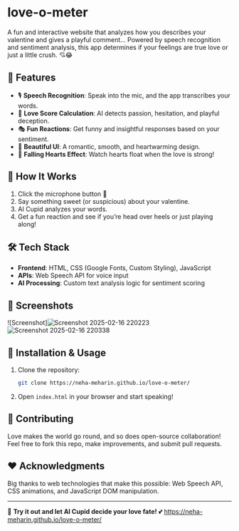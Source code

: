 # love-o-meter


A fun and interactive website that analyzes how you describes your valentine and gives a playful comment... Powered by speech recognition and sentiment analysis, this app determines if your feelings are true love or just a little crush. 💘😂

## 🎯 Features
- 🎙 **Speech Recognition**: Speak into the mic, and the app transcribes your words.
- 💖 **Love Score Calculation**: AI detects passion, hesitation, and playful deception.
- 🎭 **Fun Reactions**: Get funny and insightful responses based on your sentiment.
- 🎨 **Beautiful UI**: A romantic, smooth, and heartwarming design.
- 🎈 **Falling Hearts Effect**: Watch hearts float when the love is strong!

## 🚀 How It Works
1. Click the microphone button 🎤
2. Say something sweet (or suspicious) about your valentine.
3. AI Cupid analyzes your words.
4. Get a fun reaction and see if you’re head over heels or just playing along!

## 🛠 Tech Stack
- **Frontend**: HTML, CSS (Google Fonts, Custom Styling), JavaScript
- **APIs**: Web Speech API for voice input
- **AI Processing**: Custom text analysis logic for sentiment scoring

## 📸 Screenshots
![Screenshot]![Screenshot 2025-02-16 220223](https://github.com/user-attachments/assets/4f0c6392-ef28-4762-9759-36eb78a1bb68)
![Screenshot 2025-02-16 220338](https://github.com/user-attachments/assets/ab0c44da-31ff-4f56-acb2-2c2d1cb38fb3)


## 🔧 Installation & Usage
1. Clone the repository:
   ```sh
   git clone https://neha-meharin.github.io/love-o-meter/
   ```
2. Open `index.html` in your browser and start speaking!

## 🤝 Contributing
Love makes the world go round, and so does open-source collaboration! Feel free to fork this repo, make improvements, and submit pull requests.

## ❤️ Acknowledgments
Big thanks to web technologies that make this possible: Web Speech API, CSS animations, and JavaScript DOM manipulation.

---
🚀 **Try it out and let AI Cupid decide your love fate!** 💕
https://neha-meharin.github.io/love-o-meter/

